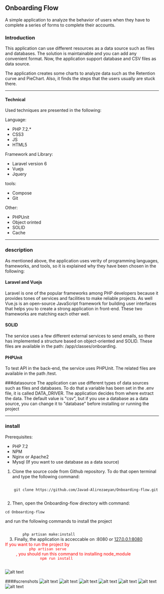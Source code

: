 
<h2>Onboarding Flow</h2>

A simple application to analyze the behavior of users when they have to complete a series of forms to complete their accounts.


<h3>Introduction</h3>
   This application can use different resources as a data source such as files and databases. The solution is maintainable and you can add any convenient format. Now, the application support database and CSV files as data source.
 
   The application creates some charts to analyze data such as the Retention curve and PieChart. Also, it finds the steps 
   that the users usually are stuck there.
   
   
 <hr/>
<h4> Technical</h4>  
Used techniques are presented in the following:

Language:
<ul>
<li>PHP 7.2.*</li>
<li>CSS3</li>
<li>JS</li>
<li>HTML5</li>
</ul>

Framework and Library:
<ul>
<li>Laravel version 6</li>
<li>Vuejs</li>
<li>Jquery</li>
</ul>

tools:
<ul>
<li>Compose</li>
<li>Git</li>
</ul>

Other:
<ul>
<li>PHPUnit</li>
<li>Object orinted</li>
<li>SOLID</li>
<li>Cache</li>
</ul>

<hr />

<h3>description</h3>

As mentioned above, the application uses verity of programming languages, frameworks, and tools, so it is 
explained why they have been chosen in the following:

<h4>Laravel and Vuejs</h4>

 Laravel is one of the popular frameworks among PHP developers because it provides tones of services and facilities to make reliable projects. As well Vue.js is an open-source JavaScript framework for building user interfaces that helps you to create a strong application in front-end. These two frameworks are matching each other well.
 
<h4>SOLID</h4>

The service uses a few different external services to send emails, so there has implemented a structure based on object-oriented 
and SOLID. These files are available in the path: /app/classes/onboarding.

<h4>PHPUnit</h4>

To test API in the back-end, the service uses PHPUnit. The related files are available in the path /test. 

###datasource
The application can use different types of data sources such as files and databases. To do that a variable has been set in the .env file, it is called DATA_DRIVER.
The application decides from where extract the data. The default value is "csv", but if you use a database as a 
data source, you can change it to "database" before installing or running the project

 <hr/>
 
<h3>install</h3> 

 Prerequisites:
  <ul>
    <li>PHP 7.2</li>
    <li>NPM</li>
    <li>Nginx or Apache2</li>
    <li>Mysql (If you want to use database as a data source)</li>
  </ul>
 
 1. Clone the source code from Github repository. To do that open terminal and type the following command:
  
  <code>
    git clone https://github.com/Javad-Alirezaeyan/Onboarding-flow.git
    </code>
          
 2. Then, open the Onboarding-flow directory with command: 
 
 <code>cd Onboarding-flow </code>
  
  and run the following commands to install the project 
    
  <code>
        php artisan make:install
  </code>
  3. Finally, the application is acceccable on <your-ip>:8080 or <a href="127.0.0.1:8080">127.0.0.1:8080</a>
  
  
  <div style="color:red">If you want to run the project by
    <code>
           php artisan serve
     </code>
     , you should run this command to installing node_module 
       <code>
                npm run install
       </code>
   </div>
  
   ![alt text](https://github.com/Javad-Alirezaeyan/Onboarding-flow/blob/master/screenshots/install.png)
   

####screnshots
   ![alt text](https://github.com/Javad-Alirezaeyan/Onboarding-flow/blob/master/screenshots/upload1.png)
   ![alt text](https://github.com/Javad-Alirezaeyan/Onboarding-flow/blob/master/screenshots/upload2.png)
   ![alt text](https://github.com/Javad-Alirezaeyan/Onboarding-flow/blob/master/screenshots/RetentionWeekly.png)
   ![alt text](https://github.com/Javad-Alirezaeyan/Onboarding-flow/blob/master/screenshots/RetentionMonthly.png)
   ![alt text](https://github.com/Javad-Alirezaeyan/Onboarding-flow/blob/master/screenshots/RetentionDaily.png)
   ![alt text](https://github.com/Javad-Alirezaeyan/Onboarding-flow/blob/master/screenshots/Analysis.png)
   ![alt text](https://github.com/Javad-Alirezaeyan/Onboarding-flow/blob/master/screenshots/PieChart.png)
   